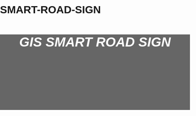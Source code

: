 # SMART-ROAD-SIGN
<!DOCTYPE html>
<html lang="en">
<head>
<title>CSS Template</title>
<meta charset="utf-8">
<meta name="viewport" content="width=device-width, initial-scale=1">
<style>
/* Always set the map height explicitly to define the size of the div
 * element that contains the map. */
#map {
  height: 100%;
  width: 100%;
}
/* Optional: Makes the sample page fill the window. */
html, body {
  height: 100%;
  margin: 0;
  padding: 0;
}
body {
  font-family: Arial, Helvetica, sans-serif;
}
/* Style the header */
header {
  background-color: #666;
  text-align: center;
  font-size: 35px;
  color: white;
  width: 100%;
  height: 5%;
}
/* Responsive layout - makes the two columns/boxes stack on top of each other instead of next to each other, on small screens */
</style>
</head>

<body>
  <header>
    <h5>GIS SMART ROAD SIGN</h5>
  </header>
    <div id="map"></div>
    <script>
      function initMap() {
        var map = new google.maps.Map(document.getElementById('map'), {
          zoom: 11,
          center: {lat: -1.2833, lng:	36.8167}
        });
        //added markers
        var locations = [
    {
      title: 'PEPSized Coffee',
      position:{lat: -1.2441032, lng:	36.8670072},
      icon: {
        url: "images/W17.png",
        scaledSize: new google.maps.Size(50, 50)
      }
    },
    {
      title: 'PEPSized Office',
      position: {lat: -1.2445234, lng: 36.8677181},
      icon: {
        url: "images/W30.png",
        scaledSize: new google.maps.Size(50, 50),
      }
    },
    {
      title: 'PEPSized Office',
      position: {lat: -1.245054, lng: 36.8674831},
      icon: {
        url: "images/p15.png",
        scaledSize: new google.maps.Size(50, 50),
      }
    },
    {
      title: 'PEPSized Office',
      position: {lat: -1.2451611, lng: 36.8677753},
      icon: {
        url: "images/p15.png",
        scaledSize: new google.maps.Size(50, 50),
      }
    },
    {
      title: 'PEPSized Office',
      position: {lat: -1.2447317, lng: 36.868365},
      icon: {
        url: "images/W17.png",
        scaledSize: new google.maps.Size(50, 50),
      }
    },
    {
      title: 'PEPSized Office',
      position: {lat: -1.2450246, lng: 36.8682517},
      icon: {
        url: "images/W30.png",
        scaledSize: new google.maps.Size(50, 50),
      }
    },
    {
      title: 'PEPSized Office',
      position: {lat: -1.2465042, lng: 36.8690838},
      icon: {
        url: "images/8.png",
        scaledSize: new google.maps.Size(50, 50),
      }
    },
    {
      title: 'PEPSized Office',
      position: {lat: -1.2470486, lng: 36.8698022},
      icon: {
        url: "images/9.png",
        scaledSize: new google.maps.Size(50, 50),
      }
    },
    {
      title: 'PEPSized Office',
      position: {lat: -1.2470228, lng: 36.8703597},
      icon: {
        url: "images/exit.png",
        scaledSize: new google.maps.Size(50, 50),
      }
    },
    {
      title: 'PEPSized Office',
      position: {lat: -1.247163, lng: 36.8706004},
      icon: {
        url: "images/w37.png",
        scaledSize: new google.maps.Size(50, 50),
      }
    },
    {
      title: 'PEPSized Office',
      position: {lat: -1.2471084, lng: 36.8740863},
      icon: {
        url: "images/141.png",
        scaledSize: new google.maps.Size(50, 50),
      }
    },
    {
      title: 'PEPSized Office',
      position: {lat: -1.2471335, lng: 36.8742765},
      icon: {
        url: "images/13.png",
        scaledSize: new google.maps.Size(50, 50),
      }
    },
    {
      title: 'PEPSized Office',
      position: {lat: -1.2471831, lng: 36.8744416},
      icon: {
        url: "images/p15.png",
        scaledSize: new google.maps.Size(50, 50),
      }
    },
    {
      title: 'PEPSized Office',
      position: {lat: -1.2472018, lng: 36.8751673},
      icon: {
        url: "images/r2.png",
        scaledSize: new google.maps.Size(50, 50),
      }
    },
    {
      title: 'PEPSized Office',
      position: {lat: -1.247502, lng: 36.8757834},
      icon: {
        url: "images/entry.png",
        scaledSize: new google.maps.Size(50, 50),
      }
    },
    {
      title: 'PEPSized Office',
      position: {lat: -1.2474841, lng: 36.8758097},
      icon: {
        url: "images/w37.png",
        scaledSize: new google.maps.Size(50, 50),
      }
    },
    {
      title: 'PEPSized Office',
      position: {lat: -1.2486004, lng: 36.8776239},
      icon: {
        url: "images/w12.png",
        scaledSize: new google.maps.Size(50, 50),
      }
    },
    {
      title: 'PEPSized Office',
      position: {lat: -1.248811, lng: 36.8778126},
      icon: {
        url: "images/W17.png",
        scaledSize: new google.maps.Size(50, 50),
      }
    },
    {
      title: 'PEPSized Office',
      position: {lat: -1.2490857, lng: 36.8777687},
      icon: {
        url: "images/20.png",
        scaledSize: new google.maps.Size(50, 50),
      }
    },
    {
      title: 'PEPSized Office',
      position: {lat: -1.2492838, lng: 36.8780521},
      icon: {
        url: "images/p15.png",
        scaledSize: new google.maps.Size(50, 50),
      }
    },
    {
      title: 'PEPSized Office',
      position: {lat: -1.2496965, lng: 36.878313},
      icon: {
        url: "images/r2.png",
        scaledSize: new google.maps.Size(50, 50),
      }
    },
    {
      title: 'PEPSized Office',
      position: {lat: -1.2502178, lng: 36.878542},
      icon: {
        url: "images/23.png",
        scaledSize: new google.maps.Size(50, 50),
      }
    },
    {
      title: 'PEPSized Office',
      position: {lat: -1.2513693, lng: 36.8788272},
      icon: {
        url: "images/exit.png",
        scaledSize: new google.maps.Size(50, 50),
      }
    },
    {
      title: 'PEPSized Office',
      position: {lat: -1.252211, lng:	36.8789579},
      icon: {
        url: "images/26,30.png",
        scaledSize: new google.maps.Size(50, 50),
      }
    },
    {
      title: 'PEPSized Office',
      position: {lat: -1.2525946, lng:	36.8789958},
      icon: {
        url: "images/r2.png",
        scaledSize: new google.maps.Size(50, 50),
      }
    },
    {
      title: 'PEPSized Office',
      position: {lat: -1.2528285, lng:	36.8788562},
      icon: {
        url: "images/p15.png",
        scaledSize: new google.maps.Size(50, 50),
      }
    },
    {
      title: 'PEPSized Office',
      position: {lat: -1.2514031, lng: 36.8788212},
      icon: {
        url: "images/w37.png",
        scaledSize: new google.maps.Size(50, 50),
      }
    },
    {
      title: 'PEPSized Office',
      position: {lat: -1.252211, lng: 36.8789579},
      icon: {
        url: "images/26,30.png",
        scaledSize: new google.maps.Size(50, 50),
      }
    },
    {
      title: 'PEPSized Office',
      position: {lat:-1.2525946, lng:	36.8789958},
      icon: {
        url: "images/r2.png",
        scaledSize: new google.maps.Size(50, 50),
      }
    },
    {
      title: 'PEPSized Office',
      position: {lat: -1.2528285, lng: 36.8788562},
      icon: {
        url: "images/p15.png",
        scaledSize: new google.maps.Size(50, 50),
      }
    },
    {
      title: 'PEPSized Office',
      position: {lat:	-1.2530952, lng:	36.8790027},
      icon: {
        url: "images/141.png",
        scaledSize: new google.maps.Size(50, 50),
      }
    },
    {
      title: 'PEPSized Office',
      position: {lat: -1.255737, lng: 36.8790809},
      icon: {
        url: "images/26,30.png",
        scaledSize: new google.maps.Size(50, 50),
      }
    },
    {
      title: 'PEPSized Office',
      position: {lat: -1.2560904, lng:	36.8791239},
      icon: {
        url: "images/141.png",
        scaledSize: new google.maps.Size(50, 50),
      }
    },
    {
      title: 'PEPSized Office',
      position: {lat:	-1.2566341, lng:	36.8791296},
      icon: {
        url: "images/r2.png",
        scaledSize: new google.maps.Size(50, 50),
      }
    },
    {
      title: 'PEPSized Office',
      position: {lat:	-1.2573032, lng:	36.8789913},
      icon: {
        url: "images/p15.png",
        scaledSize: new google.maps.Size(50, 50),
      }
    },
    {
      title: 'PEPSized Office',
      position: {lat:	-1.257451, lng:	36.879028},
      icon: {
        url: "images/exit.png",
        scaledSize: new google.maps.Size(50, 50),
      }
    },
    {
      title: 'PEPSized Office',
      position: {lat:	-1.2575582, lng:	36.8790531},
      icon: {
        url: "images/w37.png",
        scaledSize: new google.maps.Size(50, 50),
      }
    },
    {
      title: 'PEPSized Office',
      position: {lat: -1.2601159, lng:	36.8790821},
      icon: {
        url: "images/36.png",
        scaledSize: new google.maps.Size(50, 50),
      }
    },
    {
      title: 'PEPSized Office',
      position: {	lat: -1.261465, lng: 36.8791981},
      icon: {
        url: "images/w37.png",
        scaledSize: new google.maps.Size(50, 50),
      }
    },
    {
      title: 'PEPSized Office',
      position: {lat: -1.2619012, lng:	36.879089},
      icon: {
        url: "images/p15.png",
        scaledSize: new google.maps.Size(50, 50),
      }
    },
    {
      title: 'PEPSized Office',
      position: {lat:	-1.2623973, lng:	36.8796912},
      icon: {
        url: "images/39.png",
        scaledSize: new google.maps.Size(50, 50),
      }
    },
    {
      title: 'PEPSized Office',
      position: {lat:	-1.2626445, lng:	36.8791629},
      icon: {
        url: "images/p15.png",
        scaledSize: new google.maps.Size(50, 50),
      }
    },
    {
      title: 'PEPSized Office',
      position: {lat: -1.2640099, lng:	36.8794262},
      icon: {
        url: "images/142.png",
        scaledSize: new google.maps.Size(50, 50),
      }
    },
    {
      title: 'PEPSized Office',
      position: {lat: -1.264656, lng:	36.8795918},
      icon: {
        url: "images/exit.png",
        scaledSize: new google.maps.Size(50, 50),
      }
    },
    {
      title: 'PEPSized Office',
      position: {lat:	-1.2648902, lng:	36.8796642},
      icon: {
        url: "images/w37.png",
        scaledSize: new google.maps.Size(50, 50),
      }
    },
    {
      title: 'PEPSized Office',
      position: {lat: -1.2654424, lng:	36.8797985},
      icon: {
        url: "images/44.png",
        scaledSize: new google.maps.Size(50, 50),
      }
    },
    {
      title: 'PEPSized Office',
      position: {lat:	-1.2664403, lng: 36.8800479},
      icon: {
        url: "images/exit.png",
        scaledSize: new google.maps.Size(50, 50),
      }
    },
    {
      title: 'PEPSized Office',
      position: {lat: -1.2666106, lng:	36.8800635},
      icon: {
        url: "images/w37.png",
        scaledSize: new google.maps.Size(50, 50),
      }
    },
    {
      title: 'PEPSized Office',
      position: {lat:	-1.2685464, lng:	36.8804257},
      icon: {
        url: "images/w30.png",
        scaledSize: new google.maps.Size(50, 50),
      }
    },
    {
      title: 'PEPSized Office',
      position: {lat:	-1.268855, lng:	36.8807191},
      icon: {
        url: "images/w30.png",
        scaledSize: new google.maps.Size(50, 50),
      }
    },
    {
      title: 'PEPSized Office',
      position: {lat:	-1.2692756, lng:	36.8811893},
      icon: {
        url: "images/w17.png",
        scaledSize: new google.maps.Size(50, 50),
      }
    },
    {
      title: 'PEPSized Office',
      position: {lat:	-1.2694898, lng:	36.8816843},
      icon: {
        url: "images/w17.png",
        scaledSize: new google.maps.Size(50, 50),
      }
    },
    {
      title: 'PEPSized Office',
      position: {lat:	-1.2694969, lng:	36.8815211},
      icon: {
        url: "images/w30.png",
        scaledSize: new google.maps.Size(50, 50),
      }
    },
    {
      title: 'PEPSized Office',
      position: {lat:	-1.2698191, lng:	36.8809397},
      icon: {
        url: "images/w25.png",
        scaledSize: new google.maps.Size(50, 50),
      }
    },
    {
      title: 'PEPSized Office',
      position: {lat:	-1.2706856, lng:	36.881168},
      icon: {
        url: "images/54.png",
        scaledSize: new google.maps.Size(50, 50),
      }
    },
    {
      title: 'PEPSized Office',
      position: {lat:	-1.2709185, lng: 	36.8812257},
      icon: {
        url: "images/w25.png",
        scaledSize: new google.maps.Size(50, 50),
      }
    },
    {
      title: 'PEPSized Office',
      position: {lat:	-1.271315, lng:	36.8812522},
      icon: {
        url: "images/56.png",
        scaledSize: new google.maps.Size(50, 50),
      }
    },
    {
      title: 'PEPSized Office',
      position: {lat:	-1.2717744, lng:	36.8813393},
      icon: {
        url: "images/p15.png",
        scaledSize: new google.maps.Size(50, 50),
      }
    },
    {
      title: 'PEPSized Office',
      position: {lat:	-1.2764475, lng:	36.8824011},
      icon: {
        url: "images/58.png",
        scaledSize: new google.maps.Size(50, 50),
      }
    },
    {
      title: 'PEPSized Office',
      position: {lat:	-1.2784606, lng:	36.8838342},
      icon: {
        url: "images/w17.png",
        scaledSize: new google.maps.Size(50, 50),
      }
    },
    {
      title: 'PEPSized Office',
      position: {lat: -1.2784532, lng:	36.8836323},
      icon: {
        url: "images/w30.png",
        scaledSize: new google.maps.Size(50, 50),
      }
    },
    {
      title: 'PEPSized Office',
      position: {lat:	-1.2785299, lng:	36.8833307},
      icon: {
        url: "images/61.png",
        scaledSize: new google.maps.Size(50, 50),
      }
    },
    {
      title: 'PEPSized Office',
      position: {lat: -1.2789282, lng:	36.8827102},
      icon: {
        url: "images/p15.png",
        scaledSize: new google.maps.Size(50, 50),
      }
    },
    {
      title: 'PEPSized Office',
      position: {lat:	-1.2814468, lng:	36.8831456},
      icon: {
        url: "images/entry.png",
        scaledSize: new google.maps.Size(50, 50),
      }
    },
    {
      title: 'PEPSized Office',
      position: {lat:	-1.2818266, lng:	36.8832532},
      icon: {
        url: "images/w37.png",
        scaledSize: new google.maps.Size(50, 50),
      }
    },
    {
      title: 'PEPSized Office',
      position: {lat:	-1.2844373, lng:	36.8839275},
      icon: {
        url: "images/65.png",
        scaledSize: new google.maps.Size(50, 50),
      }
    },
    {
      title: 'PEPSized Office',
      position: {lat:	-1.2862535, lng:	36.8842375},
      icon: {
        url: "images/p15.png",
        scaledSize: new google.maps.Size(50, 50),
      }
    },
    {
      title: 'PEPSized Office',
      position: {lat:	-1.2888181, lng:	36.8849348},
      icon: {
        url: "images/67.png",
        scaledSize: new google.maps.Size(50, 50),
      }
    },
    {
      title: 'PEPSized Office',
      position: {lat:	-1.2892574, lng:	36.8850478},
      icon: {
        url: "images/entry.png",
        scaledSize: new google.maps.Size(50, 50),
      }
    },
    {
      title: 'PEPSized Office',
      position: {lat:	-1.2895305, lng:	36.8851119},
      icon: {
        url: "images/w37.png",
        scaledSize: new google.maps.Size(50, 50),
      }
    },
    {
      title: 'PEPSized Office',
      position: {lat:	-1.291007, lng:	36.88545},
      icon: {
        url: "images/p15.png",
        scaledSize: new google.maps.Size(50, 50),
      }
    },
    {
      title: 'PEPSized Office',
      position: {lat:	-1.2928913, lng:	36.8860139},
      icon: {
        url: "images/141.png",
        scaledSize: new google.maps.Size(50, 50),
      }
    },
    {
      title: 'PEPSized Office',
      position: {lat:	-1.2932217, lng:	36.8860432},
      icon: {
        url: "images/72.png",
        scaledSize: new google.maps.Size(50, 50),
      }
    },
    {
      title: 'PEPSized Office',
      position: {lat:	-1.294351, lng:	36.8874007},
      icon: {
        url: "images/r2.png",
        scaledSize: new google.maps.Size(50, 50),
      }
    },
    {
      title: 'PEPSized Office',
      position: {lat: -1.2947297, lng: 	36.887656},
      icon: {
        url: "images/w37.png",
        scaledSize: new google.maps.Size(50, 50),
      }
    },
    {
      title: 'PEPSized Office',
      position: {lat:	-1.2951955, lng:	36.8863962},
      icon: {
        url: "images/p15.png",
        scaledSize: new google.maps.Size(50, 50),
      }
    },
    {
      title: 'PEPSized Office',
      position: {lat:	-1.2954701, lng:	36.8864031},
      icon: {
        url: "images/entry.png",
        scaledSize: new google.maps.Size(50, 50),
      }
    },
    {
      title: 'PEPSized Office',
      position: {lat: -1.2956683, lng:	36.8864733},
      icon: {
        url: "images/w37.png",
        scaledSize: new google.maps.Size(50, 50),
      }
    },
    {
      title: 'PEPSized Office',
      position: {lat:	-1.2964113, lng:	36.886814},
      icon: {
        url: "images/141.png",
        scaledSize: new google.maps.Size(50, 50),
      }
    },
    {
      title: 'PEPSized Office',
      position: {lat:	-1.2973557, lng:	36.8869625},
      icon: {
        url: "images/r2.png",
        scaledSize: new google.maps.Size(50, 50),
      }
    },
    {
      title: 'PEPSized Office',
      position: {lat:	-1.2993967, lng:	36.8873777},
      icon: {
        url: "images/82.png",
        scaledSize: new google.maps.Size(50, 50),
      }
    },
    {
      title: 'PEPSized Office',
      position: {lat:	-1.2997693, lng:	36.8872532},
      icon: {
        url: "images/p15.png",
        scaledSize: new google.maps.Size(50, 50),
      }
    },
    {
      title: 'PEPSized Office',
      position: {lat:	-1.2998453, lat:	36.8873449},
      icon: {
        url: "images/r2.png",
        scaledSize: new google.maps.Size(50, 50),
      }
    },
    {
      title: 'PEPSized Office',
      position: {lat:	-1.3003815, lng:	36.887442},
      icon: {
        url: "images/p15.png",
        scaledSize: new google.maps.Size(50, 50),
      }
    },
    {
      title: 'PEPSized Office',
      position: {lat:	-1.3003947, lng:	36.8873789},
      icon: {
        url: "images/p15.png",
        scaledSize: new google.maps.Size(50, 50),
      }
    },
    {
      title: 'PEPSized Office',
      position: {lat:	-1.3012424, lng:	36.887782},
      icon: {
        url: "images/r2.png",
        scaledSize: new google.maps.Size(50, 50),
      }
    },
    {
      title: 'PEPSized Office',
      position: {lat:	-1.3029755, lng:	36.8880591},
      icon: {
        url: "images/p15.png",
        scaledSize: new google.maps.Size(50, 50),
      }
    },
    {
      title: 'PEPSized Office',
      position: {lat:	-1.3045065, lng:	36.8887194},
      icon: {
        url: "images/141.png",
        scaledSize: new google.maps.Size(50, 50),
      }
    },
    {
      title: 'PEPSized Office',
      position: {lat:	-1.3047972, lng:	36.8886767},
      icon: {
        url: "images/p15.png",
        scaledSize: new google.maps.Size(50, 50),
      }
    },
    {
      title: 'PEPSized Office',
      position: {lat:	-1.3047689, lng:	36.8887476},
      icon: {
        url: "images/p15.png",
        scaledSize: new google.maps.Size(50, 50),
      }
    },
    {
      title: 'PEPSized Office',
      position:  {lat:	-1.3059204, lng:	36.8890},
      icon: {
        url: "images/92.png",
        scaledSize: new google.maps.Size(50, 50),
      }
    },
    {
      title: 'PEPSized Office',
      position: {lat:	-1.3067774, lng:	36.889575},
      icon: {
        url: "images/entry.png",
        scaledSize: new google.maps.Size(50, 50),
      }
    },
    {
      title: 'PEPSized Office',
      position: {lat: -1.3069845, lng: 36.8896961},
      icon: {
        url: "images/w37.png",
        scaledSize: new google.maps.Size(50, 50),
      }
    },
    {
      title: 'PEPSized Office',
      position: {lat:	-1.3074913, lng:	36.8899499},
      icon: {
        url: "images/95.png",
        scaledSize: new google.maps.Size(50, 50),
      }
    },
    {
      title: 'PEPSized Office',
      position: {lat:	-1.308119, lng:	36.8902952},
      icon: {
        url: "images/exit.png",
        scaledSize: new google.maps.Size(50, 50),
      }
    },
    {
      title: 'PEPSized Office',
      position: {lat:	-1.3083442, lng:	36.8902689},
      icon: {
        url: "images/w37.png",
        scaledSize: new google.maps.Size(50, 50),
      }
    },
    {
      title: 'PEPSized Office',
      position: {lat:	-1.310389, lng:	36.8916212},
      icon: {
        url: "images/p15.png",
        scaledSize: new google.maps.Size(50, 50),
      }
    },
    {
      title: 'PEPSized Office',
      position: {lat:	-1.3103382, lng:	36.8917024},
      icon: {
        url: "images/p15.png",
        scaledSize: new google.maps.Size(50, 50),
      }
    },
    {
      title: 'PEPSized Office',
      position: {lat:	-1.3133815, lng:	36.8936279},
      icon: {
        url: "images/100.png",
        scaledSize: new google.maps.Size(50, 50),
      }
    },
    {
      title: 'PEPSized Office',
      position: {lat:	-1.3139588, lng: 36.8940077},
      icon: {
        url: "images/141.png",
        scaledSize: new google.maps.Size(50, 50),
      }
    },
    {
      title: 'PEPSized Office',
      position: {lat:	-1.3148914, lng:	36.8944121},
      icon: {
        url: "images/p15.png",
        scaledSize: new google.maps.Size(50, 50),
      }
    },
    {
      title: 'PEPSized Office',
      position: {lat:	-1.3148452, lng:	36.8944863},
      icon: {
        url: "images/p15.png",
        scaledSize: new google.maps.Size(50, 50),
      }
    },
    {
      title: 'PEPSized Office',
      position: {lat:	-1.3155686, lng:	36.8948847},
      icon: {
        url: "images/entry.png",
        scaledSize: new google.maps.Size(50, 50),
      }
    },
    {
      title: 'PEPSized Office',
      position: {lat: -1.3158492, lng:	36.8950828},
      icon: {
        url: "images/w37.png",
        scaledSize: new google.maps.Size(50, 50),
      }
    },
    {
      title: 'PEPSized Office',
      position: {lat: -1.3193115, lng:	36.8972372},
      icon: {
        url: "images/exit.png",
        scaledSize: new google.maps.Size(50, 50),
      }
    },
    {
      title: 'PEPSized Office',
      position: {lat: -1.3193906, lng:	36.8972769},
      icon: {
        url: "images/w37.png",
        scaledSize: new google.maps.Size(50, 50),
      }
    },
    {
      title: 'PEPSized Office',
      position: {lat: -1.3216103, lng:	36.8987007},
      icon: {
        url: "images/p15.png",
        scaledSize: new google.maps.Size(50, 50),
      }
    },
    {
      title: 'PEPSized Office',
      position: {lat: -1.3216726, lng:	36.8987401},
      icon: {
        url: "images/109.png",
        scaledSize: new google.maps.Size(50, 50),
      }
    },
    {
      title: 'PEPSized Office',
      position: {lat: -1.3222007, lng:	36.8990711},
      icon: {
        url: "images/exit.png",
        scaledSize: new google.maps.Size(50, 50),
      }
    },
    {
      title: 'PEPSized Office',
      position: {lat: -1.3234172, lng:	36.8999929},
      icon: {
        url: "images/w37.png",
        scaledSize: new google.maps.Size(50, 50),
      }
    },
    {
      title: 'PEPSized Office',
      position: {lat: -1.3229706, lng:	36.9009394},
      icon: {
        url: "images/r2.png",
        scaledSize: new google.maps.Size(50, 50),
      }
    },
    {
      title: 'PEPSized Office',
      position: {lat: -1.3237944, lng:	36.900277},
      icon: {
        url: "images/113.png",
        scaledSize: new google.maps.Size(50, 50),
      }
    },
    {
      title: 'PEPSized Office',
      position: {lat: -1.3234425, lng:	36.9009529},
      icon: {
        url: "images/w12.png",
        scaledSize: new google.maps.Size(50, 50),
      }
    },
    {
      title: 'PEPSized Office',
      position: {lat: -1.3235315, lng:	36.9008045},
      icon: {
        url: "images/w17.png",
        scaledSize: new google.maps.Size(50, 50),
      }
    },
    {
      title: 'PEPSized Office',
      position: {lat: -1.2450873, lng:	36.8662148},
      icon: {
        url: "images/w17.png",
        scaledSize: new google.maps.Size(50, 50),
      }
    },
    {
      title: 'PEPSized Office',
      position: {lat: -1.2448828, lng:	36.8663602},
      icon: {
        url: "images/W30.png",
        scaledSize: new google.maps.Size(50, 50),
      }
    },
    {
      title: 'PEPSized Office',
      position: {lat: -1.2450117, lng:	36.867072},
      icon: {
        url: "images/W30.png",
        scaledSize: new google.maps.Size(50, 50),
      }
    },
    {
      title: 'PEPSized Office',
      position: {lat: -1.2455707, lng:	36.8674719},
      icon: {
        url: "images/p15.png",
        scaledSize: new google.maps.Size(50, 50),
      }
    },
    {
      title: 'PEPSized Office',
      position: {lat: -1.246153, lng:	36.8682287},
      icon: {
        url: "images/W30.png",
        scaledSize: new google.maps.Size(50, 50),
      }
    },
    {
      title: 'PEPSized Office',
      position: {lat: -1.2475512, lng:	36.8734615},
      icon: {
        url: "images/121.png",
        scaledSize: new google.maps.Size(50, 50),
      }
    },
    {
      title: 'PEPSized Office',
      position: {lat: -1.247574, lng:	36.8740875},
      icon: {
        url: "images/141.png",
        scaledSize: new google.maps.Size(50, 50),
      }
    },
    {
      title: 'PEPSized Office',
      position: {lat: -1.2474965, lng:	36.8744508},
      icon: {
        url: "images/p15.png",
        scaledSize: new google.maps.Size(50, 50),
      }
    },
    {
      title: 'PEPSized Office',
      position: {lat: -1.2494444, lng:	36.877871},
      icon: {
        url: "images/r2.png",
        scaledSize: new google.maps.Size(50, 50),
      }
    },
    {
      title: 'PEPSized Office',
      position: {lat: -1.24983, lng:	36.8781125},
      icon: {
        url: "images/p15.png",
        scaledSize: new google.maps.Size(50, 50),
      }
    },
    {
      title: 'PEPSized Office',
      position: {lat: -1.2503308, lng:	36.8782508},
      icon: {
        url: "images/W17.png",
        scaledSize: new google.maps.Size(50, 50),
      }
    },
    {
      title: 'PEPSized Office',
      position: {lat: -1.2505758, lng:	36.8783363},
      icon: {
        url: "images/w12.png",
        scaledSize: new google.maps.Size(50, 50),
      }
    },
    {
      title: 'PEPSized Office',
      position: {lat: -1.2528631, lng:	36.8786137},
      icon: {
        url: "images/p15.png",
        scaledSize: new google.maps.Size(50, 50),
      }
    },
    {
      title: 'PEPSized Office',
      position: {lat: -1.2534912, lng:	36.8786026},
      icon: {
        url: "images/130.png",
        scaledSize: new google.maps.Size(50, 50),
      }
    },
    {
      title: 'PEPSized Office',
      position: {lat: -1.2556498, lng:	36.8786779},
      icon: {
        url: "images/131.png",
        scaledSize: new google.maps.Size(50, 50),
      }
    },
    {
      title: 'PEPSized Office',
      position: {lat: -1.2561039, lng:	36.8786615},
      icon: {
        url: "images/141.png",
        scaledSize: new google.maps.Size(50, 50),
      }
    },
    {
      title: 'PEPSized Office',
      position: {lat: -1.257331, lng:	36.8788326},
      icon: {
        url: "images/p15.png",
        scaledSize: new google.maps.Size(50, 50),
      }
    },
    {
      title: 'PEPSized Office',
      position: {lat: -1.258865, lng:	36.8788018},
      icon: {
        url: "images/w37.png",
        scaledSize: new google.maps.Size(50, 50),
      }
    },
    {
      title: 'PEPSized Office',
      position: {lat: -1.2590363, lng:	36.8788265},
      icon: {
        url: "images/entry.png",
        scaledSize: new google.maps.Size(50, 50),
      }
    },
    {
      title: 'PEPSized Office',
      position: {lat: -1.2620344, lng:	36.8789532},
      icon: {
        url: "images/p15.png",
        scaledSize: new google.maps.Size(50, 50),
      }
    },
    {
      title: 'PEPSized Office',
      position: {lat: -1.2625058, lng:	36.8783591},
      icon: {
        url: "images/138.png",
        scaledSize: new google.maps.Size(50, 50),
      }
    },
    {
      title: 'PEPSized Office',
      position: {lat: -1.2625184, lng:	36.8782087},
      icon: {
        url: "images/w17.png",
        scaledSize: new google.maps.Size(50, 50),
      }
    },
    {
      title: 'PEPSized Office',
      position: {lat: -1.2628081, lng:	36.8790288},
      icon: {
        url: "images/p15.png",
        scaledSize: new google.maps.Size(50, 50),
      }
    },
    {
      title: 'PEPSized Office',
      position: {lat: -1.2631977, lng:	36.8789642},
      icon: {
        url: "images/140.png",
        scaledSize: new google.maps.Size(50, 50),
      }
    },
    {
      title: 'PEPSized Office',
      position: {lat: -1.2642063, lng:	36.8791448},
      icon: {
        url: "images/141.png",
        scaledSize: new google.maps.Size(50, 50),
      }
    },
    {
      title: 'PEPSized Office',
      position: {lat: -1.2650662, lng:	36.8794422},
      icon: {
        url: "images/41.png",
        scaledSize: new google.maps.Size(50, 50),
      }
    },
    {
      title: 'PEPSized Office',
      position: {lat: -1.2659421, lng:	36.8796641},
      icon: {
        url: "images/w37.png",
        scaledSize: new google.maps.Size(50, 50),
      }
    },
    {
      title: 'PEPSized Office',
      position: {lat: -1.2664701, lng:	36.879788},
      icon: {
        url: "images/exit.png",
        scaledSize: new google.maps.Size(50, 50),
      }
    },
    {
      title: 'PEPSized Office',
      position: {lat: -1.2672598, lng:	36.8799829},
      icon: {
        url: "images/145.png",
        scaledSize: new google.maps.Size(50, 50),
      }
    },
    {
      title: 'PEPSized Office',
      position: {lat: -1.2679871, lng:	36.8800558},
      icon: {
        url: "images/141.png",
        scaledSize: new google.maps.Size(50, 50),
      }
    },
    {
      title: 'PEPSized Office',
      position: {lat: -1.2713752, lng:	36.8808863},
      icon: {
        url: "images/147.png",
        scaledSize: new google.maps.Size(50, 50),
      }
    },
    {
      title: 'PEPSized Office',
      position: {lat: -1.2715127, lng:	36.8804536},
      icon: {
        url: "images/W17.png",
        scaledSize: new google.maps.Size(50, 50),
      }
    },
    {
      title: 'PEPSized Office',
      position: {lat: -1.2714127, lng:	36.8810181},
      icon: {
        url: "images/p15.png",
        scaledSize: new google.maps.Size(50, 50),
      }
    },
    {
      title: 'PEPSized Office',
      position: {lat: -1.2718583, lng:	36.8811204},
      icon: {
        url: "images/r2.png",
        scaledSize: new google.maps.Size(50, 50),
      }
    },
    {
      title: 'PEPSized Office',
      position: {lat: -1.27213, lng:	36.8811136},
      icon: {
        url: "images/151.png",
        scaledSize: new google.maps.Size(50, 50),
      }
    },
    {
      title: 'PEPSized Office',
      position: {lat: -1.2723692, lng:	36.8811589},
      icon: {
        url: "images/W17.png",
        scaledSize: new google.maps.Size(50, 50),
      }
    },
    {
      title: 'PEPSized Office',
      position: {lat: -1.2726274, lng:	36.8812228},
      icon: {
        url: "images/w12.png",
        scaledSize: new google.maps.Size(50, 50),
      }
    },
    {
      title: 'PEPSized Office',
      position: {lat: -1.2742926, lng:	36.8816043},
      icon: {
        url: "images/154.png",
        scaledSize: new google.maps.Size(50, 50),
      }
    },
    {
      title: 'PEPSized Office',
      position: {lat: -1.278116, lng:	36.8823522},
      icon: {
        url: "images/p15.png",
        scaledSize: new google.maps.Size(50, 50),
      }
    },
    {
      title: 'PEPSized Office',
      position: {lat: -1.2809802, lng:	36.8827172},
      icon: {
        url: "images/156.png",
        scaledSize: new google.maps.Size(50, 50),
      }
    },
    {
      title: 'PEPSized Office',
      position: {lat: -1.2858028, lng:	36.8839095},
      icon: {
        url: "images/141.png",
        scaledSize: new google.maps.Size(50, 50),
      }
    },
    {
      title: 'PEPSized Office',
      position: {lat: -1.286311, lng:	36.8841092},
      icon: {
        url: "images/p15.png",
        scaledSize: new google.maps.Size(50, 50),
      }
    },
    {
      title: 'PEPSized Office',
      position: {lat: -1.2910691, lng:	36.8853158},
      icon: {
        url: "images/p15.png",
        scaledSize: new google.maps.Size(50, 50),
      }
    },
    {
      title: 'PEPSized Office',
      position: {lat: -1.2920149, lng:	36.8854639},
      icon: {
        url: "images/141.png",
        scaledSize: new google.maps.Size(50, 50),
      }
    },
    {
      title: 'PEPSized Office',
      position: {lat: -1.2931045, lng:	36.8856476},
      icon: {
        url: "images/r2.png",
        scaledSize: new google.maps.Size(50, 50),
      }
    },
    {
      title: 'PEPSized Office',
      position: {lat: -1.2960992, lng:	36.8862038},
      icon: {
        url: "images/r2.png",
        scaledSize: new google.maps.Size(50, 50),
      }
    },
    {
      title: 'PEPSized Office',
      position: {lat: -1.296732, lng:	36.8863571},
      icon: {
        url: "images/r2.png",
        scaledSize: new google.maps.Size(50, 50),
      }
    },
    {
      title: 'PEPSized Office',
      position: {lat: -1.29816, lng:	36.8866463},
      icon: {
        url: "images/166.png",
        scaledSize: new google.maps.Size(50, 50),
      }
    },
    {
      title: 'PEPSized Office',
      position: {lat: -1.2986752, lng:	36.8864831},
      icon: {
        url: "images/p15.png",
        scaledSize: new google.maps.Size(50, 50),
      }
    },
    {
      title: 'PEPSized Office',
      position: {lat: -1.2998884, lng:	36.8871194},
      icon: {
        url: "images/p15.png",
        scaledSize: new google.maps.Size(50, 50),
      }
    },
    {
      title: 'PEPSized Office',
      position: {lat: -1.3004513, lng:	36.8872335},
      icon: {
        url: "images/p15.png",
        scaledSize: new google.maps.Size(50, 50),
      }
    },
    {
      title: 'PEPSized Office',
      position: {lat: -1.3004767, lng:	36.8871199},
      icon: {
        url: "images/p15.png",
        scaledSize: new google.maps.Size(50, 50),
      }
    },
    {
      title: 'PEPSized Office',
      position: {lat:-1.3017355, lng:	36.8873212},
      icon: {
        url: "images/180.png",
        scaledSize: new google.maps.Size(50, 50),
      }
    },
    {
      title: 'PEPSized Office',
      position: {lat: -1.303098, lng:	36.8879307},
      icon: {
        url: "images/p15.png",
        scaledSize: new google.maps.Size(50, 50),
      }
    },
    {
      title: 'PEPSized Office',
      position: {lat: -1.3031318, lng:	36.8878652},
      icon: {
        url: "images/r2.png",
        scaledSize: new google.maps.Size(50, 50),
      }
    },
    {
      title: 'PEPSized Office',
      position: {lat: -1.3048785, lng:	36.8885434},
      icon: {
        url: "images/p15.png",
        scaledSize: new google.maps.Size(50, 50),
      }
    },
    {
      title: 'PEPSized Office',
      position: {lat: -1.3049109, lng:	36.8884622},
      icon: {
        url: "images/p15.png",
        scaledSize: new google.maps.Size(50, 50),
      }
    },
    {
      title: 'PEPSized Office',
      position: {lat: -1.306135, lng:	36.8890259},
      icon: {
        url: "images/entry.png",
        scaledSize: new google.maps.Size(50, 50),
      }
    },
    {
      title: 'PEPSized Office',
      position: {lat: -1.3067949, lng:	36.8893259},
      icon: {
        url: "images/92.png",
        scaledSize: new google.maps.Size(50, 50),
      }
    },
    {
      title: 'PEPSized Office',
      position: {lat: -1.3082908, lng:	36.8897183},
      icon: {
        url: "images/141.png",
        scaledSize: new google.maps.Size(50, 50),
      }
    },
    {
      title: 'PEPSized Office',
      position: {lat: -1.3090134, lng:	36.8902046},
      icon: {
        url: "images/179.png",
        scaledSize: new google.maps.Size(50, 50),
      }
    },
    {
      title: 'PEPSized Office',
      position: {lat: -1.3100981, lng:	36.8908787},
      icon: {
        url: "images/1800.png",
        scaledSize: new google.maps.Size(50, 50),
      }
    },
    {
      title: 'PEPSized Office',
      position: {lat: -1.3104348, lng:	36.8910508},
      icon: {
        url: "images/141.png",
        scaledSize: new google.maps.Size(50, 50),
      }
    },
    {
      title: 'PEPSized Office',
      position: {lat: -1.3104936, lng:	36.8915033},
      icon: {
        url: "images/p15.png",
        scaledSize: new google.maps.Size(50, 50),
      }
    },
    {
      title: 'PEPSized Office',
      position: {lat: -1.3106499, lng: 36.8912533},
      icon: {
        url: "images/p15.png",
        scaledSize: new google.maps.Size(50, 50),
      }
    },
    {
      title: 'PEPSized Office',
      position: {lat: -1.3120649, lng:	36.8920646},
      icon: {
        url: "images/184.png",
        scaledSize: new google.maps.Size(50, 50),
      }
    },
    {
      title: 'PEPSized Office',
      position: {lat: -1.3138109, lng:	36.8934838},
      icon: {
        url: "images/xxx.png",
        scaledSize: new google.maps.Size(50, 50),
      }
    },
    {
      title: 'PEPSized Office',
      position: {lat: -1.3140459, lng:	36.8936472},
      icon: {
        url: "images/exit.png",
        scaledSize: new google.maps.Size(50, 50),
      }
    },
    {
      title: 'PEPSized Office',
      position: {lat: -1.3149928, lng:	36.8943005},
      icon: {
        url: "images/p15.png",
        scaledSize: new google.maps.Size(50, 50),
      }
    },
    {
      title: 'PEPSized Office',
      position: {lat: -1.317885, lng:	36.895695},
      icon: {
        url: "images/188.png",
        scaledSize: new google.maps.Size(50, 50),
      }
    },
    {
      title: 'PEPSized Office',
      position: {lat: -1.318306, lng:	36.8960561},
      icon: {
        url: "images/xxx.png",
        scaledSize: new google.maps.Size(50, 50),
      }
    },
    {
      title: 'PEPSized Office',
      position: {lat: -1.3183445, lng:	36.8962937},
      icon: {
        url: "images/r2.png",
        scaledSize: new google.maps.Size(50, 50),
      }
    },
    {
      title: 'PEPSized Office',
      position: {lat: -1.3187225, lng:	36.8962418},
      icon: {
        url: "images/// xxx.png",
        scaledSize: new google.maps.Size(50, 50),
      }
    },
    {
      title: 'PEPSized Office',
      position: {lat: -1.3210257, lng:	36.8976795},
      icon: {
        url: "images/r2.png",
        scaledSize: new google.maps.Size(50, 50),
      }
    },
    {
      title: 'PEPSized Office',
      position: {lat: -1.3212894, lng:	36.8981702},
      icon: {
        url: "images/xxx.png",
        scaledSize: new google.maps.Size(50, 50),
      }
    },
    {
      title: 'PEPSized Office',
      position: {lat: -1.3227745, lng:	36.8991713},
      icon: {
        url: "images/p15.png",
        scaledSize: new google.maps.Size(50, 50),
      }
    },
    {
      title: 'PEPSized Office',
      position: {lat: -1.3238712, lng:	36.8996523},
      icon: {
        url: "images/r2.png",
        scaledSize: new google.maps.Size(50, 50),
      }
    },
    {
      title: 'PEPSized Office',
      position: {lat: -1.3239524, lng:	36.899376},
      icon: {
        url: "images/196.png",
        scaledSize: new google.maps.Size(50, 50),
      }
    },
    {
      title: 'PEPSized Office',
      position: {lat: -1.3241371, lng:	36.8999578},
      icon: {
        url: "images/w37.png",
        scaledSize: new google.maps.Size(50, 50),
      }
    },
    {
      title: 'PEPSized Office',
      position: {lat: -1.3245133, lng:	36.9001216},
      icon: {
        url: "images/w12.png",
        scaledSize: new google.maps.Size(50, 50),
      }
    },
    {
      title: 'PEPSized Office',
      position: {lat: -1.3245932, lng:	36.9001923},
      icon: {
        url: "images/w17.png",
        scaledSize: new google.maps.Size(50, 50),
      }
    },
    ];
    locations.forEach( function( element ) {
    var marker = new google.maps.Marker({
      position: element.position,
      map: map,
      title: element.title,
      icon: element.icon,
    });
    });
      }
    </script>
    <script async defer
     src="https://maps.googleapis.com/maps/api/js?key=AIzaSyBQ8UuCXFfZ6FA7vCeXEhcvw4SM4UaxTiY &callback=initMap">
     </script>


</body>
</html>
